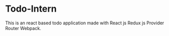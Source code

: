 # Todo-Intern
This is an react based todo application made with React js Redux js Provider Router Webpack.
